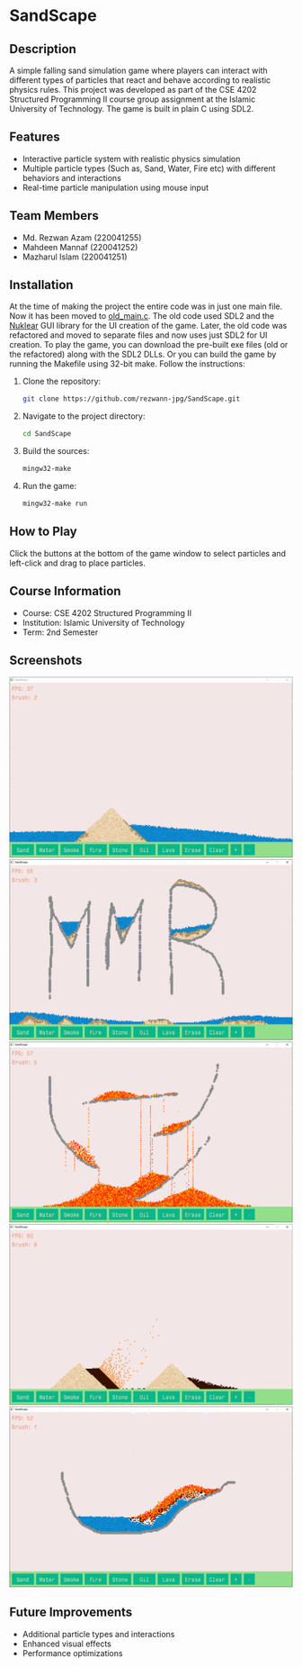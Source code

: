 # SandScape
## Description
A simple falling sand simulation game where players can interact with different types of particles that react and behave according to realistic physics rules. This project was developed as part of the CSE 4202 Structured Programming II course group assignment at the Islamic University of Technology. The game is built in plain C using SDL2.

## Features
* Interactive particle system with realistic physics simulation
* Multiple particle types (Such as, Sand, Water, Fire etc) with different behaviors and interactions
* Real-time particle manipulation using mouse input

## Team Members
* Md. Rezwan Azam (220041255)
* Mahdeen Mannaf (220041252)
* Mazharul Islam (220041251)

## Installation
At the time of making the project the entire code was in just one main file. Now it has been moved to [old_main.c](src/old_main.c). The old code used SDL2 and the [Nuklear](https://github.com/Immediate-Mode-UI/Nuklear) GUI library for the UI creation of the game. Later, the old code was refactored and moved to separate files and now uses just SDL2 for UI creation. To play the game, you can download the pre-built exe files (old or the refactored) along with the SDL2 DLLs. Or you can build the game by running the Makefile using 32-bit make. Follow the instructions:  
1. Clone the repository:
    ```bash
    git clone https://github.com/rezwann-jpg/SandScape.git
    ```

2. Navigate to the project directory:
    ```bash
    cd SandScape
    ```

3. Build the sources:
    ```bash
    mingw32-make
    ```

4. Run the game:
    ```bash
    mingw32-make run
    ```

## How to Play
Click the buttons at the bottom of the game window to select particles and left-click and drag to place particles.

## Course Information
* Course: CSE 4202 Structured Programming II 
* Institution: Islamic University of Technology
* Term: 2nd Semester

## Screenshots
![](screenshots/1.png)
![](screenshots/2.png)
![](screenshots/3.png)
![](screenshots/4.png)
![](screenshots/5.png)

## Future Improvements
* Additional particle types and interactions
* Enhanced visual effects
* Performance optimizations